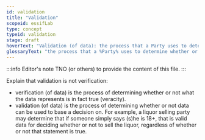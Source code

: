 ```yaml
---
id: validation
title: "Validation"
scopeid: essifLab
type: concept
typeid: validation
stage: draft
hoverText: "Validation (of data): the process that a Party uses to determine whether or not that data is valid to be used for some specific purpose(s) of that Party."
glossaryText: "the process that a %Party% uses to determine whether or not that data is valid to be used for some specific purpose(s) of that %Party%."
---
```


:::info Editor's note
TNO (or others) to provide the content of this file.
:::

Explain that validation is not verification:
- verification (of data) is the process of determining whether or not what the data represents is in fact true (veracity).
- validation (of data) is the process of determining whether or not data can be used to base a decision on. For example, a liquor selling party may determine that if someone simply says (s)he is 18+, that is valid data for deciding whether or not to sell the liquor, regardless of whether or not that statement is true.